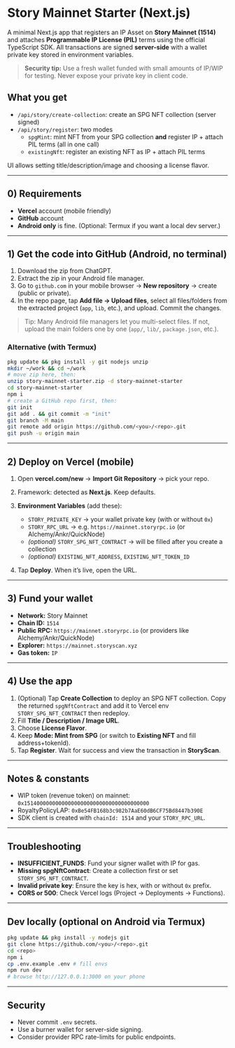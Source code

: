 # Story Mainnet Starter (Next.js)

A minimal Next.js app that registers an IP Asset on **Story Mainnet (1514)** and attaches **Programmable IP License (PIL)** terms using the official TypeScript SDK. All transactions are signed **server-side** with a wallet private key stored in environment variables.

> **Security tip:** Use a fresh wallet funded with small amounts of IP/WIP for testing. Never expose your private key in client code.

## What you get

- `/api/story/create-collection`: create an SPG NFT collection (server signed)
- `/api/story/register`: two modes
  - `spgMint`: mint NFT from your SPG collection **and** register IP + attach PIL terms (all in one call)
  - `existingNft`: register an existing NFT as IP + attach PIL terms

UI allows setting title/description/image and choosing a license flavor.

---

## 0) Requirements

- **Vercel** account (mobile friendly)
- **GitHub** account
- **Android only** is fine. (Optional: Termux if you want a local dev server.)

---

## 1) Get the code into GitHub (Android, no terminal)

1. Download the zip from ChatGPT.
2. Extract the zip in your Android file manager.
3. Go to `github.com` in your mobile browser → **New repository** → create (public or private).
4. In the repo page, tap **Add file → Upload files**, select all files/folders from the extracted project (`app`, `lib`, etc.), and upload. Commit the changes.

> Tip: Many Android file managers let you multi-select files. If not, upload the main folders one by one (`app/`, `lib/`, `package.json`, etc.).

### Alternative (with Termux)

```bash
pkg update && pkg install -y git nodejs unzip
mkdir ~/work && cd ~/work
# move zip here, then:
unzip story-mainnet-starter.zip -d story-mainnet-starter
cd story-mainnet-starter
npm i
# create a GitHub repo first, then:
git init
git add . && git commit -m "init"
git branch -M main
git remote add origin https://github.com/<you>/<repo>.git
git push -u origin main
```

---

## 2) Deploy on Vercel (mobile)

1. Open **vercel.com/new** → **Import Git Repository** → pick your repo.
2. Framework: detected as **Next.js**. Keep defaults.
3. **Environment Variables** (add these):
   - `STORY_PRIVATE_KEY` → your wallet private key (with or without `0x`)
   - `STORY_RPC_URL` → e.g. `https://mainnet.storyrpc.io` (or Alchemy/Ankr/QuickNode)
   - *(optional)* `STORY_SPG_NFT_CONTRACT` → will be filled after you create a collection
   - *(optional)* `EXISTING_NFT_ADDRESS`, `EXISTING_NFT_TOKEN_ID`

4. Tap **Deploy**. When it’s live, open the URL.

---

## 3) Fund your wallet

- **Network:** Story Mainnet
- **Chain ID:** `1514`
- **Public RPC:** `https://mainnet.storyrpc.io` (or providers like Alchemy/Ankr/QuickNode)
- **Explorer:** `https://mainnet.storyscan.xyz`
- **Gas token:** `IP`

---

## 4) Use the app

1. (Optional) Tap **Create Collection** to deploy an SPG NFT collection. Copy the returned `spgNftContract` and add it to Vercel env `STORY_SPG_NFT_CONTRACT` then redeploy.
2. Fill **Title / Description / Image URL**.
3. Choose **License Flavor**.
4. Keep **Mode: Mint from SPG** (or switch to **Existing NFT** and fill address+tokenId).
5. Tap **Register**. Wait for success and view the transaction in **StoryScan**.

---

## Notes & constants

- WIP token (revenue token) on mainnet: `0x1514000000000000000000000000000000000000`
- RoyaltyPolicyLAP: `0xBe54FB168b3c982b7AaE60dB6CF75Bd8447b390E`
- SDK client is created with `chainId: 1514` and your `STORY_RPC_URL`.

---

## Troubleshooting

- **INSUFFICIENT_FUNDS**: Fund your signer wallet with IP for gas.
- **Missing spgNftContract**: Create a collection first or set `STORY_SPG_NFT_CONTRACT`.
- **Invalid private key**: Ensure the key is hex, with or without `0x` prefix.
- **CORS or 500**: Check Vercel logs (Project → Deployments → Functions).

---

## Dev locally (optional on Android via Termux)

```bash
pkg update && pkg install -y nodejs git
git clone https://github.com/<you>/<repo>.git
cd <repo>
npm i
cp .env.example .env # fill envs
npm run dev
# browse http://127.0.0.1:3000 on your phone
```

---

## Security

- Never commit `.env` secrets.
- Use a burner wallet for server-side signing.
- Consider provider RPC rate-limits for public endpoints.
